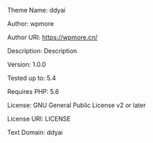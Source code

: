 Theme Name: ddyai

Author: wpmore

Author URI: https://wpmore.cn/

Description: Description

Version: 1.0.0

Tested up to: 5.4

Requires PHP: 5.6

License: GNU General Public License v2 or later

License URI: LICENSE

Text Domain: ddyai
